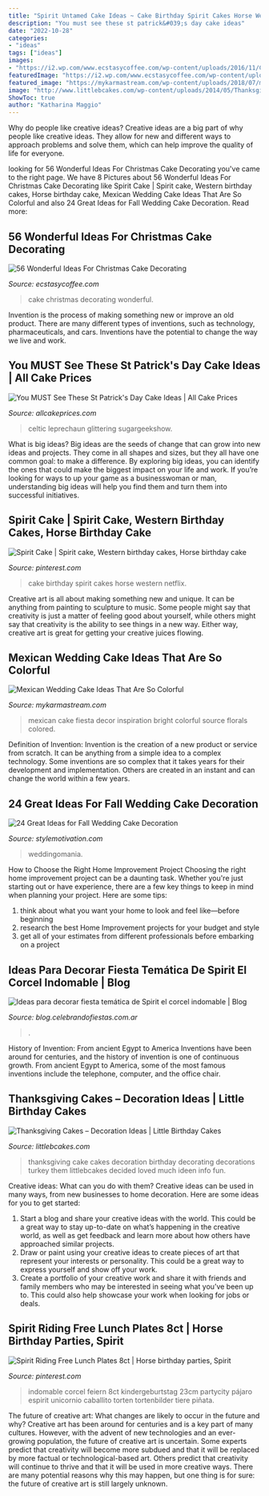 ```yaml
---
title: "Spirit Untamed Cake Ideas ~ Cake Birthday Spirit Cakes Horse Western Netflix"
description: "You must see these st patrick&#039;s day cake ideas"
date: "2022-10-28"
categories:
- "ideas"
tags: ["ideas"]
images:
- "https://i2.wp.com/www.ecstasycoffee.com/wp-content/uploads/2016/11/Christmas-Cake-Decorating-Ideas26.jpg?resize=570%2C451"
featuredImage: "https://i2.wp.com/www.ecstasycoffee.com/wp-content/uploads/2016/11/Christmas-Cake-Decorating-Ideas26.jpg?resize=570%2C451"
featured_image: "https://mykarmastream.com/wp-content/uploads/2018/07/mexican-wedding-cake-6-.jpg"
image: "http://www.littlebcakes.com/wp-content/uploads/2014/05/Thanksgiving-Cake-Ideas.jpg"
ShowToc: true
author: "Katharina Maggio"
---
```



Why do people like creative ideas?
Creative ideas are a big part of why people like creative ideas. They allow for new and different ways to approach problems and solve them, which can help improve the quality of life for everyone.

	

		
looking for 56 Wonderful Ideas For Christmas Cake Decorating you've came to the right page. We have 8 Pictures about 56 Wonderful Ideas For Christmas Cake Decorating like Spirit Cake | Spirit cake, Western birthday cakes, Horse birthday cake, Mexican Wedding Cake Ideas That Are So Colorful and also 24 Great Ideas for Fall Wedding Cake Decoration. Read more:
		
    
## 56 Wonderful Ideas For Christmas Cake Decorating

<img loading=lazy src="https://i2.wp.com/www.ecstasycoffee.com/wp-content/uploads/2016/11/Christmas-Cake-Decorating-Ideas26.jpg?resize=570%2C451" onerror="this.onerror=null;this.src='https://tse4.mm.bing.net/th?id=OIP.tH2TZlicoBDwxaHF51M1AAHaF3&amp;pid=15.1';" alt="56 Wonderful Ideas For Christmas Cake Decorating">

_Source: ecstasycoffee.com_

>cake christmas decorating wonderful. 

	

Invention is the process of making something new or improve an old product. There are many different types of inventions, such as technology, pharmaceuticals, and cars. Inventions have the potential to change the way we live and work.

    
## You MUST See These St Patrick&#039;s Day Cake Ideas | All Cake Prices

<img loading=lazy src="https://allcakeprices.com/wp-content/uploads/2017/03/st-patricks-day-cakes-ideas.jpg" onerror="this.onerror=null;this.src='https://tse3.mm.bing.net/th?id=OIP.vNjsD26QkvUWfn_EdFt-YAHaLH&amp;pid=15.1';" alt="You MUST See These St Patrick&#039;s Day Cake Ideas | All Cake Prices">

_Source: allcakeprices.com_

>celtic leprechaun glittering sugargeekshow. 

	

What is big ideas?
Big ideas are the seeds of change that can grow into new ideas and projects. They come in all shapes and sizes, but they all have one common goal: to make a difference. By exploring big ideas, you can identify the ones that could make the biggest impact on your life and work. If you’re looking for ways to up your game as a businesswoman or man, understanding big ideas will help you find them and turn them into successful initiatives.

    
## Spirit Cake | Spirit Cake, Western Birthday Cakes, Horse Birthday Cake

<img loading=lazy src="https://i.pinimg.com/736x/95/e4/a1/95e4a17d6276338358093f401ec51438.jpg" onerror="this.onerror=null;this.src='https://tse4.mm.bing.net/th?id=OIP.SEjP3F2WpCp0La-lj-0aAQHaJQ&amp;pid=15.1';" alt="Spirit Cake | Spirit cake, Western birthday cakes, Horse birthday cake">

_Source: pinterest.com_

>cake birthday spirit cakes horse western netflix. 

	

Creative art is all about making something new and unique. It can be anything from painting to sculpture to music. Some people might say that creativity is just a matter of feeling good about yourself, while others might say that creativity is the ability to see things in a new way. Either way, creative art is great for getting your creative juices flowing.

    
## Mexican Wedding Cake Ideas That Are So Colorful

<img loading=lazy src="https://mykarmastream.com/wp-content/uploads/2018/07/mexican-wedding-cake-6-.jpg" onerror="this.onerror=null;this.src='https://tse4.mm.bing.net/th?id=OIP.5wUnMH8Pu7Sr0tM6GWBbmwHaKi&amp;pid=15.1';" alt="Mexican Wedding Cake Ideas That Are So Colorful">

_Source: mykarmastream.com_

>mexican cake fiesta decor inspiration bright colorful source florals colored. 

	

Definition of Invention:
Invention is the creation of a new product or service from scratch. It can be anything from a simple idea to a complex technology. Some inventions are so complex that it takes years for their development and implementation. Others are created in an instant and can change the world within a few years.

    
## 24 Great Ideas For Fall Wedding Cake Decoration

<img loading=lazy src="https://www.stylemotivation.com/wp-content/uploads/2013/09/1-wedding-cake-ideas-5.jpg" onerror="this.onerror=null;this.src='https://tse1.mm.bing.net/th?id=OIP.XRP8IzbweM8fwZRg8ciU6QHaJ3&amp;pid=15.1';" alt="24 Great Ideas for Fall Wedding Cake Decoration">

_Source: stylemotivation.com_

>weddingomania. 

	

How to Choose the Right Home Improvement Project
Choosing the right home improvement project can be a daunting task. Whether you're just starting out or have experience, there are a few key things to keep in mind when planning your project. Here are some tips: 
1. think about what you want your home to look and feel like—before beginning
2. research the best Home Improvement projects for your budget and style
3. get all of your estimates from different professionals before embarking on a project

    
## Ideas Para Decorar Fiesta Temática De Spirit El Corcel Indomable | Blog

<img loading=lazy src="https://blog.celebrandofiestas.com.ar/wp-content/uploads/2019/12/torta_cake_spirit_decoracion_fiesta_party_funny.jpg" onerror="this.onerror=null;this.src='https://tse4.mm.bing.net/th?id=OIP.kk8McnrODqWXPoYJgqM0CgAAAA&amp;pid=15.1';" alt="Ideas para decorar fiesta temática de Spirit el corcel indomable | Blog">

_Source: blog.celebrandofiestas.com.ar_

>. 

	

History of Invention: From ancient Egypt to America
Inventions have been around for centuries, and the history of invention is one of continuous growth. From ancient Egypt to America, some of the most famous inventions include the telephone, computer, and the office chair.

    
## Thanksgiving Cakes – Decoration Ideas | Little Birthday Cakes

<img loading=lazy src="http://www.littlebcakes.com/wp-content/uploads/2014/05/Thanksgiving-Cake-Ideas.jpg" onerror="this.onerror=null;this.src='https://tse2.mm.bing.net/th?id=OIP.q5xMr9aSqAz1fEIGmp9KWQHaGR&amp;pid=15.1';" alt="Thanksgiving Cakes – Decoration Ideas | Little Birthday Cakes">

_Source: littlebcakes.com_

>thanksgiving cake cakes decoration birthday decorating decorations turkey them littlebcakes decided loved much ideen info fun. 

	

Creative ideas: What can you do with them?
Creative ideas can be used in many ways, from new businesses to home decoration. Here are some ideas for you to get started: 
1. Start a blog and share your creative ideas with the world. This could be a great way to stay up-to-date on what’s happening in the creative world, as well as get feedback and learn more about how others have approached similar projects. 
2. Draw or paint using your creative ideas to create pieces of art that represent your interests or personality. This could be a great way to express yourself and show off your work. 
3. Create a portfolio of your creative work and share it with friends and family members who may be interested in seeing what you’ve been up to. This could also help showcase your work when looking for jobs or deals. 

    
## Spirit Riding Free Lunch Plates 8ct | Horse Birthday Parties, Spirit

<img loading=lazy src="https://i.pinimg.com/736x/f0/12/ac/f012ac6b7be26735eee3986588eabda8.jpg" onerror="this.onerror=null;this.src='https://tse2.mm.bing.net/th?id=OIP.u_JkO_GBQ529IA8XMryU8wHaHa&amp;pid=15.1';" alt="Spirit Riding Free Lunch Plates 8ct | Horse birthday parties, Spirit">

_Source: pinterest.com_

>indomable corcel feiern 8ct kindergeburtstag 23cm partycity pájaro espirit unicornio caballito torten tortenbilder tiere piñata. 

	

The future of creative art: What changes are likely to occur in the future and why?
Creative art has been around for centuries and is a key part of many cultures. However, with the advent of new technologies and an ever-growing population, the future of creative art is uncertain. Some experts predict that creativity will become more subdued and that it will be replaced by more factual or technological-based art. Others predict that creativity will continue to thrive and that it will be used in more creative ways. There are many potential reasons why this may happen, but one thing is for sure: the future of creative art is still largely unknown.

